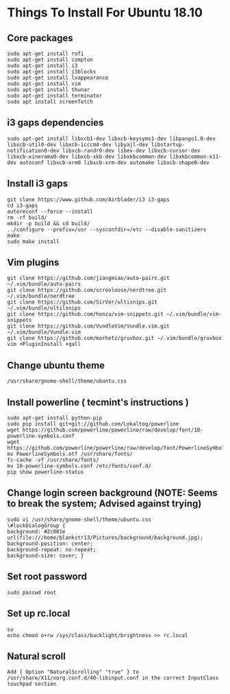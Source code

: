 # Things To Install For Ubuntu 18.10 
## Core packages
```
sudo apt-get install rofi
sudo apt-get install compton
sudo apt-get install i3
sudo apt-get install i3blocks
sudo apt-get install lxappearance
sudo apt-get install vim
sudo apt-get install thunar
sudo apt-get install terminator
sudo apt install screenfetch
```
## i3 gaps dependencies
```
sudo apt-get install libxcb1-dev libxcb-keysyms1-dev libpango1.0-dev libxcb-util0-dev libxcb-icccm4-dev libyajl-dev libstartup-notification0-dev libxcb-randr0-dev libev-dev libxcb-cursor-dev libxcb-xinerama0-dev libxcb-xkb-dev libxkbcommon-dev libxkbcommon-x11-dev autoconf libxcb-xrm0 libxcb-xrm-dev automake libxcb-shape0-dev
```
## Install i3 gaps
```
git clone https://www.github.com/Airblader/i3 i3-gaps
cd i3-gaps
autoreconf --force --install
rm -rf build/
mkdir -p build && cd build/
../configure --prefix=/usr --sysconfdir=/etc --disable-sanitizers
make 
sudo make install
```
## Vim plugins
```
git clone https://github.com/jiangmiao/auto-pairs.git ~/.vim/bundle/auto-pairs
git clone https://github.com/scrooloose/nerdtree.git ~/.vim/bundle/nerdtree
git clone https://github.com/SirVer/ultisnips.git ~/.vim/bundle/ultilsnips
git clone https://github.com/honza/vim-snippets.git ~/.vim/bundle/vim-snippets
git clone https://github.com/VundleVim/Vundle.vim.git ~/.vim/bundle/Vundle.vim
git clone https://github.com/morhetz/gruvbox.git ~/.vim/bundle/gruvbox
vim +PluginInstall +qall
```
## Change ubuntu theme
```
/usr/share/gnome-shell/theme/ubuntu.css
```
## Install powerline ( tecmint's instructions )
```
sudo apt-get install python-pip
sudo pip install git+git://github.com/Lokaltog/powerline
wget https://github.com/powerline/powerline/raw/develop/font/10-powerline-symbols.conf
wget https://github.com/powerline/powerline/raw/develop/font/PowerlineSymbols.otf
mv PowerlineSymbols.otf /usr/share/fonts/
fc-cache -vf /usr/share/fonts/
mv 10-powerline-symbols.conf /etc/fonts/conf.d/
pip show powerline-status
```
## Change login screen background  (NOTE: Seems to break the system; Advised against trying)
```
sudo vi /usr/share/gnome-shell/theme/ubuntu.css
\#lockDialogGroup {
background: #2c001e url(file:///home/blankstr13/Pictures/background/background.jpg);
background-position: center;
background-repeat: no-repeat;
background-size: cover; }
```
## Set root password
```
sudo passwd root
```
## Set up rc.local
```
su
echo chmod o+rw /sys/class/backlight/brightness >> rc.local
```
## Natural scroll
```
Add { Option "NaturalScrolling" "true" } to /usr/share/X11/xorg.conf.d/40-libinput.conf in the correct InputClass touchpad section
```


